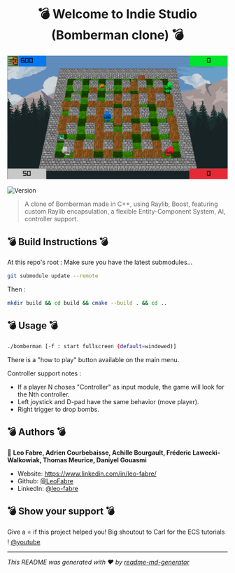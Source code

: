 <h1 align="center">💣 Welcome to Indie Studio (Bomberman clone) 💣</h1>
<img src="./screenshot.png">
<p>
  <img alt="Version" src="https://img.shields.io/badge/version-release-blue.svg?cacheSeconds=2592000" />
</p>

> A clone of Bomberman made in C++, using Raylib, Boost, featuring custom Raylib encapsulation, a flexible Entity-Component System, AI, controller support.

## 💣 Build Instructions 💣
At this repo's root :
Make sure you have the latest submodules...
```sh
git submodule update --remote
```
Then :
```sh
mkdir build && cd build && cmake --build . && cd ..
```

## 💣 Usage 💣

```sh
./bomberman [-f : start fullscreen (default=windowed)]
```

There is a "how to play" button available on the main menu.

Controller support notes :
* If a player N choses "Controller" as input module, the game will look for the Nth controller.  
* Left joystick and D-pad have the same behavior (move player).
* Right trigger to drop bombs.

## 💣 Authors 💣

👤 **Leo Fabre, Adrien Courbebaisse, Achille Bourgault, Fréderic Lawecki-Walkowiak, Thomas Meurice, Daniyel Gouasmi**

* Website: https://www.linkedin.com/in/leo-fabre/
* Github: [@LeoFabre](https://github.com/LeoFabre)
* LinkedIn: [@leo-fabre](https://linkedin.com/in/leo-fabre)

## 💣 Show your support 💣

Give a ⭐️ if this project helped you!
Big shoutout to Carl for the ECS tutorials ! [@youtube](https://www.youtube.com/watch?v=QQzAHcojEKg&list=PLhfAbcv9cehhkG7ZQK0nfIGJC_C-wSLrx)

***
_This README was generated with ❤️ by [readme-md-generator](https://github.com/kefranabg/readme-md-generator)_
